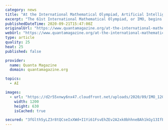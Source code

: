 ```yaml
---
category: news
title: "At the International Mathematical Olympiad, Artificial Intelligence Prepares to Go for the Gold"
excerpt: "The 61st International Mathematical Olympiad, or IMO, begins today. It may go down in history for at least two reasons: Due to the COVID-19 pandemic it’s the first time the even"
publishedDateTime: 2020-09-21T15:47:00Z
originalUrl: "https://www.quantamagazine.org/at-the-international-mathematical-olympiad-artificial-intelligence-prepares-to-go-for-the-gold-20200921/"
webUrl: "https://www.quantamagazine.org/at-the-international-mathematical-olympiad-artificial-intelligence-prepares-to-go-for-the-gold-20200921/"
type: article
quality: 25
heat: 25
published: false

provider:
  name: Quanta Magazine
  domain: quantamagazine.org

topics:
  - AI

images:
  - url: "https://d2r55xnwy6nx47.cloudfront.net/uploads/2020/09/IMO_1200x630_Social.jpg"
    width: 1200
    height: 630
    isCached: true

secured: "3fGlth5yLZ3r8tQCseIxXWd+I1Yi61FsvEhZEv2A2xk0bhhneBAh1kGy13IfEHcXY+h1geA04emTZ4q+KtRy0M8KMFSh7wB3r61uTPkXfK4ucCd9zyaSJRbsfDOYWs+doxeapEgCRq6ZMgYBTlKQbSSA4tZSoIMNxk9hsSv8Vcfn76pEezK+DaSUzvWW4FgJlaeMZV+fOZpR8kTymPG0HJREMwc8PBH4Ql9VcUrzTWL6jztPUvQP1mgj+mk/mr95M/1BgpxtCUGyRLFH7QLpIp0QtXVRrsgJPOs16yM2ycI05xB1e5djawO71iFYg5ZlwJfctd/h2jD+kPGV7I5sLwWKAJrW+P3sAwPCfhTk+Mc=;dkyk4m7nFry2jYzCdHZrvQ=="
---
```


